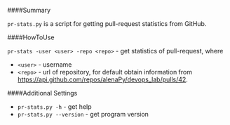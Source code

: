 ####Summary

`pr-stats.py` is a script for getting pull-request statistics from GitHub.

####HowToUse

`pr-stats -user <user> -repo <repo>` - get statistics of pull-request, where
* `<user>` - username
* `<repo>` - url of repository, for default obtain information from https://api.github.com/repos/alenaPy/devops_lab/pulls/42.

####Additional Settings

* `pr-stats.py -h` - get help
* `pr-stats.py --version` - get program version




